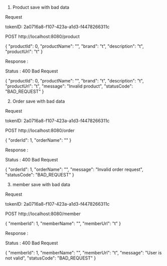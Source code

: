 1. Product save with bad data

Request

tokenID: 2a0716a8-f107-423a-a1d3-f4478266311c

POST http://localhost:8080/product

{
"productId": 0,
"productName": "",
"brand": "t",
"description": "t",
"productUrl": "t"
}


Response :

Status : 400 Bad Request

{
"productId": 0,
"productName": "",
"brand": "t",
"description": "t",
"productUrl": "t",
"message": "Invalid product",
"statusCode": "BAD_REQUEST"
}

2. Order save with bad data

Request

tokenID: 2a0716a8-f107-423a-a1d3-f4478266311c

POST http://localhost:8080/order

{
"orderId": 1,
"orderName": ""
}


Response :

Status : 400 Bad Request

{
"orderId": 1,
"orderName": "",
"message": "Invalid  order request",
"statusCode": "BAD_REQUEST"
}

3. member save with bad data

Request

tokenID: 2a0716a8-f107-423a-a1d3-f4478266311c

POST http://localhost:8080/member

{
"memberId": 1,
"memberName": "",
"memberUrl": "t"
}


Response :

Status : 400 Bad Request

{
"memberId": 1,
"memberName": "",
"memberUrl": "t",
"message": "User is not valid",
"statusCode": "BAD_REQUEST"
}